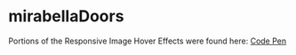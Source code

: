 # mirabellaDoors

Portions of the Responsive Image Hover Effects were found here: [Code Pen](https://codepen.io/ArnaudBalland/pen/vGZKLr?editors=1100) 
